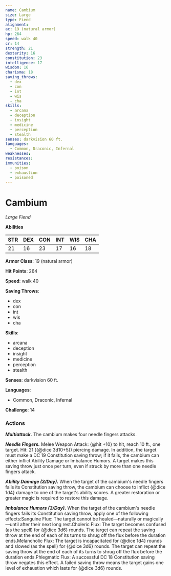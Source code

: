 ```yaml
---
name: Cambium
size: Large
type: Fiend
alignment: 
ac: 19 (natural armor)
hp: 264
speed: walk 40
cr: 14
strength: 21
dexterity: 16
constitution: 23
intelligence: 17
wisdom: 16
charisma: 18
saving_throws:
  - dex
  - con
  - int
  - wis
  - cha
skills:
  - arcana
  - deception
  - insight
  - medicine
  - perception
  - stealth
senses: darkvision 60 ft.
languages:
  - Common, Draconic, Infernal
weaknesses:
resistances:
immunities:
  - poison
  - exhaustion
  - poisoned
---
```


# Cambium

*Large Fiend*

**Abilities**

| STR | DEX | CON | INT | WIS | CHA |
| --- | --- | --- | --- | --- | --- |
| 21 | 16 | 23 | 17 | 16 | 18 |

**Armor Class**: 19 (natural armor)

**Hit Points**: 264

**Speed**: walk 40

**Saving Throws**:
  - dex
  - con
  - int
  - wis
  - cha

**Skills**:
  - arcana
  - deception
  - insight
  - medicine
  - perception
  - stealth

**Senses**: darkvision 60 ft.

**Languages**:
  - Common, Draconic, Infernal

**Challenge**: 14

### Actions
***Multiattack.*** The cambium makes four needle fingers attacks.

***Needle Fingers.*** Melee Weapon Attack: {@hit +10} to hit, reach 10 ft., one target. Hit: 21 ({@dice 3d10+5}) piercing damage. In addition, the target must make a DC 19 Constitution saving throw; if it fails, the cambium can either inflict Ability Damage or Imbalance Humors. A target makes this saving throw just once per turn, even if struck by more than one needle fingers attack.

***Ability Damage (3/Day).*** When the target of the cambium's needle fingers fails its Constitution saving throw, the cambium can choose to inflict {@dice 1d4} damage to one of the target's ability scores. A greater restoration or greater magic is required to restore this damage.

***Imbalance Humors (3/Day).*** When the target of the cambium's needle fingers fails its Constitution saving throw, apply one of the following effects:Sanguine Flux: The target cannot be healed—naturally or magically—until after their next long rest.Choleric Flux: The target becomes confused (as the spell) for {@dice 3d6} rounds. The target can repeat the saving throw at the end of each of its turns to shrug off the flux before the duration ends.Melancholic Flux: The target is incapacitated for {@dice 1d4} rounds and slowed (as the spell) for {@dice 3d6} rounds. The target can repeat the saving throw at the end of each of its turns to shrug off the flux before the duration ends.Phlegmatic Flux: A successful DC 18 Constitution saving throw negates this effect. A failed saving throw means the target gains one level of exhaustion which lasts for {@dice 3d6} rounds.

